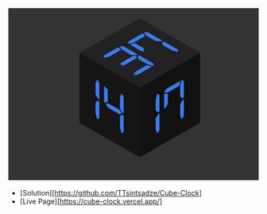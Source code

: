 <div id="top"></div>
<div align="center">

<a href="#" target="_blank">
		<img src="./images/figure.png" alt="Logo" >
	</a>

</div>

-   [Solution][https://github.com/TTsintsadze/Cube-Clock]
-   [Live Page][https://cube-clock.vercel.app/]